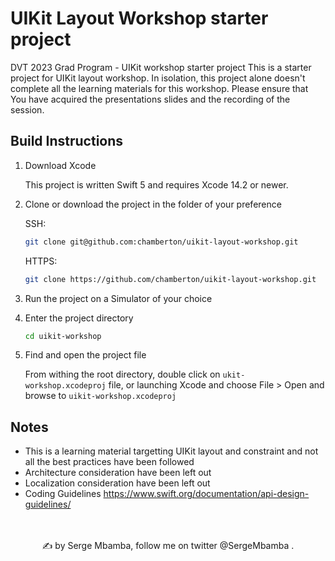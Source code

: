 # UIKit Layout Workshop starter project

DVT 2023 Grad Program - UIKit workshop starter project
This is a starter project for UIKit layout workshop.
In isolation, this project alone doesn't complete all the learning materials for this workshop.
Please ensure that You have acquired the presentations slides and the recording of the session.

## Build Instructions

1. Download Xcode

   This project is written Swift 5 and requires Xcode 14.2 or newer.


3. Clone or download the project in the folder of your preference
    
   SSH:
   ```bash
   git clone git@github.com:chamberton/uikit-layout-workshop.git
   ```
   HTTPS:
     ```bash
   git clone https://github.com/chamberton/uikit-layout-workshop.git
   ```
   
2. Run the project on a Simulator of your choice

4. Enter the project directory

   ```bash
   cd uikit-workshop
   ```

5. Find and open the project file

   From withing the root directory,  double click on `ukit-workshop.xcodeproj` file, or launching Xcode and choose File > Open and browse to `uikit-workshop.xcodeproj`

## Notes

- This is a learning material targetting UIKit layout and constraint and not all the best practices have been followed
- Architecture consideration have been left out
- Localization consideration have been left out
- Coding Guidelines
    https://www.swift.org/documentation/api-design-guidelines/



<p align="center">
    <br/><br/>
    ✍️ by Serge Mbamba, follow me on twitter @SergeMbamba </a>.<br/>
</p>
